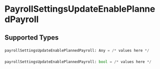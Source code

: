 # PayrollSettingsUpdateEnablePlannedPayroll


## Supported Types

### 

```python
payrollSettingsUpdateEnablePlannedPayroll: Any = /* values here */
```

### 

```python
payrollSettingsUpdateEnablePlannedPayroll: bool = /* values here */
```

